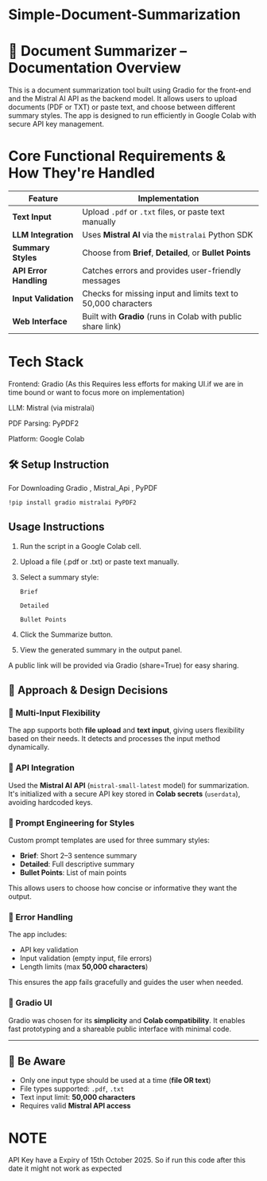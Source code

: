# Simple-Document-Summarization

# 📄 Document Summarizer – Documentation Overview

This is a document summarization tool built using Gradio for the front-end and the Mistral AI API as the backend model. It allows users to upload documents (PDF or TXT) or paste text, and choose between different summary styles. The app is designed to run efficiently in Google Colab with secure API key management.

# Core Functional Requirements & How They're Handled
| Feature                | Implementation                                                
| ---------------------- | ------------------------------------------------------------- 
| **Text Input**         | Upload `.pdf` or `.txt` files, or paste text manually         
| **LLM Integration**    | Uses **Mistral AI** via the `mistralai` Python SDK            
| **Summary Styles**     | Choose from **Brief**, **Detailed**, or **Bullet Points**     
| **API Error Handling** | Catches errors and provides user-friendly messages            
| **Input Validation**   | Checks for missing input and limits text to 50,000 characters 
| **Web Interface**      | Built with **Gradio** (runs in Colab with public share link)  

# Tech Stack

Frontend: Gradio (As this Requires less efforts for making UI.if we are in time bound or want to focus more on implementation)

LLM: Mistral (via mistralai)

PDF Parsing: PyPDF2

Platform: Google Colab 

## 🛠 Setup Instruction 
For Downloading Gradio , Mistral_Api , PyPDF

```!pip install gradio mistralai PyPDF2```

## Usage Instructions

1. Run the script in a Google Colab cell.

2. Upload a file (.pdf or .txt) or paste text manually.

3. Select a summary style:

       Brief

       Detailed

       Bullet Points

4. Click the Summarize button.

5. View the generated summary in the output panel.

A public link will be provided via Gradio (share=True) for easy sharing.

## 🧠 Approach & Design Decisions

### 🔹 Multi-Input Flexibility  
The app supports both **file upload** and **text input**, giving users flexibility based on their needs. It detects and processes the input method dynamically.

### 🔹 API Integration  
Used the **Mistral AI API** (`mistral-small-latest` model) for summarization. It's initialized with a secure API key stored in **Colab secrets** (`userdata`), avoiding hardcoded keys.

### 🔹 Prompt Engineering for Styles  
Custom prompt templates are used for three summary styles:
- **Brief**: Short 2–3 sentence summary  
- **Detailed**: Full descriptive summary  
- **Bullet Points**: List of main points  

This allows users to choose how concise or informative they want the output.

### 🔹 Error Handling  
The app includes:
- API key validation  
- Input validation (empty input, file errors)  
- Length limits (max **50,000 characters**)  

This ensures the app fails gracefully and guides the user when needed.

### 🔹 Gradio UI  
Gradio was chosen for its **simplicity** and **Colab compatibility**. It enables fast prototyping and a shareable public interface with minimal code.

---

## 📎 Be Aware

- Only one input type should be used at a time (**file OR text**)  
- File types supported: `.pdf`, `.txt`  
- Text input limit: **50,000 characters**  
- Requires valid **Mistral API access**


# NOTE
API Key have a Expiry of 15th October 2025. So if run this code after this date it might not work as expected
